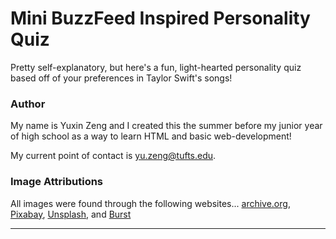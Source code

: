 # Mini BuzzFeed Inspired Personality Quiz

Pretty self-explanatory, but here's a fun, light-hearted personality quiz based off of your preferences in Taylor Swift's songs!


### Author
My name is Yuxin Zeng and I created this the summer before my junior year of high school as a way to learn HTML and basic web-development! 

My current point of contact is yu.zeng@tufts.edu.


### Image Attributions
All images were found through the following websites...
[archive.org](https://archive.org/), [Pixabay](https://pixabay.com/), [Unsplash](https://unsplash.com/), and [Burst](https://burst.shopify.com/) 

---